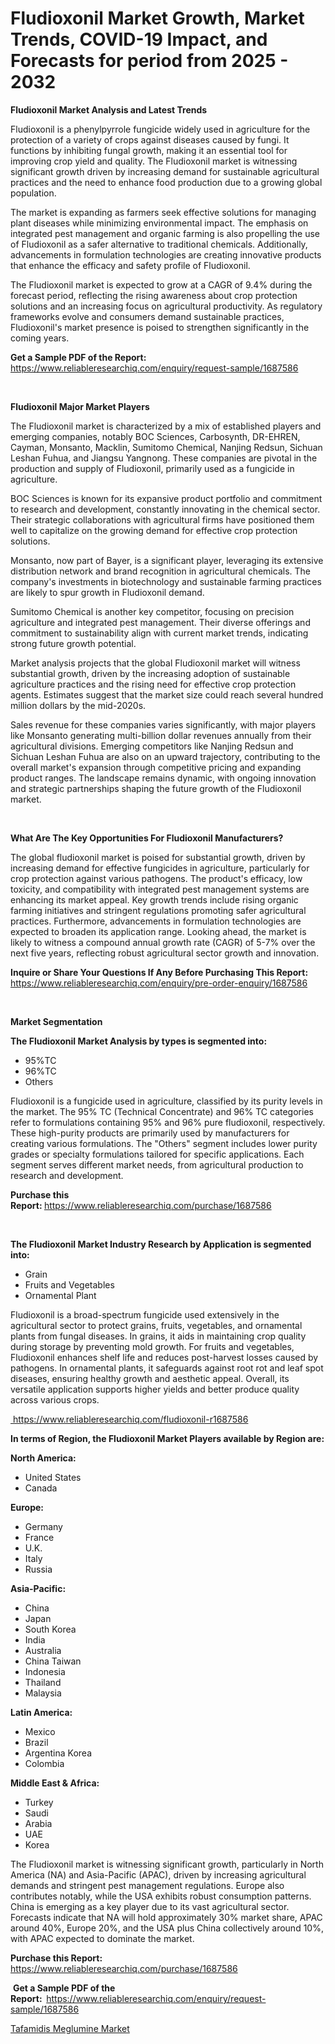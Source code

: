 <p><h1>Fludioxonil Market Growth, Market Trends, COVID-19 Impact, and Forecasts for period from 2025 - 2032</h1></p><p><strong>Fludioxonil Market Analysis and Latest Trends</strong></p>
<p><p>Fludioxonil is a phenylpyrrole fungicide widely used in agriculture for the protection of a variety of crops against diseases caused by fungi. It functions by inhibiting fungal growth, making it an essential tool for improving crop yield and quality. The Fludioxonil market is witnessing significant growth driven by increasing demand for sustainable agricultural practices and the need to enhance food production due to a growing global population.</p><p>The market is expanding as farmers seek effective solutions for managing plant diseases while minimizing environmental impact. The emphasis on integrated pest management and organic farming is also propelling the use of Fludioxonil as a safer alternative to traditional chemicals. Additionally, advancements in formulation technologies are creating innovative products that enhance the efficacy and safety profile of Fludioxonil.</p><p>The Fludioxonil market is expected to grow at a CAGR of 9.4% during the forecast period, reflecting the rising awareness about crop protection solutions and an increasing focus on agricultural productivity. As regulatory frameworks evolve and consumers demand sustainable practices, Fludioxonil's market presence is poised to strengthen significantly in the coming years.</p></p>
<p><strong>Get a Sample PDF of the Report:&nbsp;</strong> <a href="https://www.reliableresearchiq.com/enquiry/request-sample/1687586?utm_campaign=2468&utm_medium=2&utm_source=Github&utm_content=ia&utm_term=15022025&utm_id=fludioxonil">https://www.reliableresearchiq.com/enquiry/request-sample/1687586</a></p>
<p>&nbsp;</p>
<p><strong>Fludioxonil Major Market Players</strong></p>
<p><p>The Fludioxonil market is characterized by a mix of established players and emerging companies, notably BOC Sciences, Carbosynth, DR-EHREN, Cayman, Monsanto, Macklin, Sumitomo Chemical, Nanjing Redsun, Sichuan Leshan Fuhua, and Jiangsu Yangnong. These companies are pivotal in the production and supply of Fludioxonil, primarily used as a fungicide in agriculture.</p><p>BOC Sciences is known for its expansive product portfolio and commitment to research and development, constantly innovating in the chemical sector. Their strategic collaborations with agricultural firms have positioned them well to capitalize on the growing demand for effective crop protection solutions.</p><p>Monsanto, now part of Bayer, is a significant player, leveraging its extensive distribution network and brand recognition in agricultural chemicals. The company's investments in biotechnology and sustainable farming practices are likely to spur growth in Fludioxonil demand.</p><p>Sumitomo Chemical is another key competitor, focusing on precision agriculture and integrated pest management. Their diverse offerings and commitment to sustainability align with current market trends, indicating strong future growth potential.</p><p>Market analysis projects that the global Fludioxonil market will witness substantial growth, driven by the increasing adoption of sustainable agriculture practices and the rising need for effective crop protection agents. Estimates suggest that the market size could reach several hundred million dollars by the mid-2020s.</p><p>Sales revenue for these companies varies significantly, with major players like Monsanto generating multi-billion dollar revenues annually from their agricultural divisions. Emerging competitors like Nanjing Redsun and Sichuan Leshan Fuhua are also on an upward trajectory, contributing to the overall market's expansion through competitive pricing and expanding product ranges. The landscape remains dynamic, with ongoing innovation and strategic partnerships shaping the future growth of the Fludioxonil market.</p></p>
<p>&nbsp;</p>
<p><strong>What Are The Key Opportunities For Fludioxonil Manufacturers?</strong></p>
<p><p>The global fludioxonil market is poised for substantial growth, driven by increasing demand for effective fungicides in agriculture, particularly for crop protection against various pathogens. The product's efficacy, low toxicity, and compatibility with integrated pest management systems are enhancing its market appeal. Key growth trends include rising organic farming initiatives and stringent regulations promoting safer agricultural practices. Furthermore, advancements in formulation technologies are expected to broaden its application range. Looking ahead, the market is likely to witness a compound annual growth rate (CAGR) of 5-7% over the next five years, reflecting robust agricultural sector growth and innovation.</p></p>
<p><strong>Inquire or Share Your Questions If Any Before Purchasing This Report:</strong> <a href="https://www.reliableresearchiq.com/enquiry/pre-order-enquiry/1687586?utm_campaign=2468&utm_medium=2&utm_source=Github&utm_content=ia&utm_term=15022025&utm_id=fludioxonil">https://www.reliableresearchiq.com/enquiry/pre-order-enquiry/1687586</a></p>
<p>&nbsp;</p>
<p><strong>Market Segmentation</strong></p>
<p><strong>The Fludioxonil Market Analysis by types is segmented into:</strong></p>
<p><ul><li>95%TC</li><li>96%TC</li><li>Others</li></ul></p>
<p><p>Fludioxonil is a fungicide used in agriculture, classified by its purity levels in the market. The 95% TC (Technical Concentrate) and 96% TC categories refer to formulations containing 95% and 96% pure fludioxonil, respectively. These high-purity products are primarily used by manufacturers for creating various formulations. The "Others" segment includes lower purity grades or specialty formulations tailored for specific applications. Each segment serves different market needs, from agricultural production to research and development.</p></p>
<p><strong>Purchase this Report:&nbsp;</strong><a href="https://www.reliableresearchiq.com/purchase/1687586?utm_campaign=2468&utm_medium=2&utm_source=Github&utm_content=ia&utm_term=15022025&utm_id=fludioxonil">https://www.reliableresearchiq.com/purchase/1687586</a></p>
<p>&nbsp;</p>
<p><strong>The Fludioxonil Market Industry Research by Application is segmented into:</strong></p>
<p><ul><li>Grain</li><li>Fruits and Vegetables</li><li>Ornamental Plant</li></ul></p>
<p><p>Fludioxonil is a broad-spectrum fungicide used extensively in the agricultural sector to protect grains, fruits, vegetables, and ornamental plants from fungal diseases. In grains, it aids in maintaining crop quality during storage by preventing mold growth. For fruits and vegetables, Fludioxonil enhances shelf life and reduces post-harvest losses caused by pathogens. In ornamental plants, it safeguards against root rot and leaf spot diseases, ensuring healthy growth and aesthetic appeal. Overall, its versatile application supports higher yields and better produce quality across various crops.</p></p>
<p><a href="https://www.reliableresearchiq.com/fludioxonil-r1687586?utm_campaign=2468&utm_medium=2&utm_source=Github&utm_content=ia&utm_term=15022025&utm_id=fludioxonil">&nbsp;https://www.reliableresearchiq.com/fludioxonil-r1687586</a></p>
<p><strong>In terms of Region, the Fludioxonil Market Players available by Region are:</strong></p>
<p>
    <p> <strong> North America: </strong>
        <ul>
            <li>United States</li>
            <li>Canada</li>
        </ul>
        </p> 
    <p> <strong> Europe: </strong>
        <ul>
            <li>Germany</li>
            <li>France</li>
            <li>U.K.</li>
            <li>Italy</li>
            <li>Russia</li>
        </ul>
        </p> 
    <p> <strong> Asia-Pacific: </strong>
        <ul>
            <li>China</li>
            <li>Japan</li>
            <li>South Korea</li>
            <li>India</li>
            <li>Australia</li>
            <li>China Taiwan</li>
            <li>Indonesia</li>
            <li>Thailand</li>
            <li>Malaysia</li>
        </ul>
        </p> 
    <p> <strong> Latin America: </strong>
        <ul>
            <li>Mexico</li>
            <li>Brazil</li>
            <li>Argentina Korea</li>
            <li>Colombia</li>
        </ul>
        </p> 
    <p> <strong> Middle East & Africa: </strong>
        <ul>
            <li>Turkey</li>
            <li>Saudi</li>
            <li>Arabia</li>
            <li>UAE</li>
            <li>Korea</li>
        </ul>
    </p>
    </p>
<p><p>The Fludioxonil market is witnessing significant growth, particularly in North America (NA) and Asia-Pacific (APAC), driven by increasing agricultural demands and stringent pest management regulations. Europe also contributes notably, while the USA exhibits robust consumption patterns. China is emerging as a key player due to its vast agricultural sector. Forecasts indicate that NA will hold approximately 30% market share, APAC around 40%, Europe 20%, and the USA plus China collectively around 10%, with APAC expected to dominate the market.</p></p>
<p><strong>Purchase this Report: </strong><a href="https://www.reliableresearchiq.com/purchase/1687586?utm_campaign=2468&utm_medium=2&utm_source=Github&utm_content=ia&utm_term=15022025&utm_id=fludioxonil">https://www.reliableresearchiq.com/purchase/1687586</a></p>
<p>&nbsp;<strong>Get a Sample PDF of the Report:&nbsp;&nbsp;</strong><a href="https://www.reliableresearchiq.com/enquiry/request-sample/1687586?utm_campaign=2468&utm_medium=2&utm_source=Github&utm_content=ia&utm_term=15022025&utm_id=fludioxonil">https://www.reliableresearchiq.com/enquiry/request-sample/1687586</a></p>
<p><strong></strong></p>
<p><p><a href="https://github.com/barnickclara79/Market-Research-Report-List-1/blob/main/tafamidis-meglumine-market.md?utm_campaign=2468&utm_medium=2&utm_source=Github&utm_content=ia&utm_term=15022025&utm_id=fludioxonil">Tafamidis Meglumine Market</a></p></p>